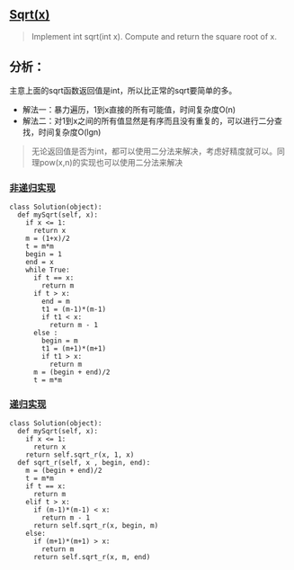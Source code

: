 ## [Sqrt(x)](https://leetcode.com/problems/sqrtx/#/description)

>Implement int sqrt(int x).
>Compute and return the square root of x.

## 分析：
主意上面的sqrt函数返回值是int，所以比正常的sqrt要简单的多。

- 解法一：暴力遍历，1到x直接的所有可能值，时间复杂度O(n)
- 解法二：对1到x之间的所有值显然是有序而且没有重复的，可以进行二分查找，时间复杂度O(lgn)

>无论返回值是否为int，都可以使用二分法来解决，考虑好精度就可以。同理pow(x,n)的实现也可以使用二分法来解决

### [非递归实现](../sourcecode/Sqrtx.py)
```
class Solution(object):
  def mySqrt(self, x):
    if x <= 1:
      return x
    m = (1+x)/2
    t = m*m
    begin = 1
    end = x
    while True:
      if t == x:
        return m
      if t > x:
        end = m
        t1 = (m-1)*(m-1)
        if t1 < x:
          return m - 1
      else :
        begin = m
        t1 = (m+1)*(m+1)
        if t1 > x:
          return m
      m = (begin + end)/2
      t = m*m 
```
### [递归实现](../sourcecode/Sqrtx_r.py)
```
class Solution(object):
  def mySqrt(self, x):
    if x <= 1:
      return x
    return self.sqrt_r(x, 1, x)
  def sqrt_r(self, x , begin, end):
    m = (begin + end)/2
    t = m*m
    if t == x:
      return m
    elif t > x:
      if (m-1)*(m-1) < x:
        return m - 1
      return self.sqrt_r(x, begin, m)
    else:
      if (m+1)*(m+1) > x:
        return m
      return self.sqrt_r(x, m, end)
```

